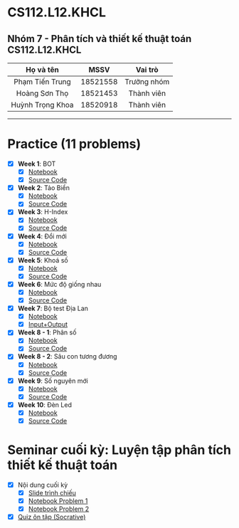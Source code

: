 # CS112.L12.KHCL
## Nhóm 7 - Phân tích và thiết kế thuật toán CS112.L12.KHCL
  |       **Họ và tên**      |       **MSSV**       |  **Vai trò**  |
  |     :------------:       |    :-------------:   |   :-----:     |
  |     Phạm Tiến Trung      |      18521558        |   Trưởng nhóm |
  |     Hoàng Sơn Thọ        |      18521453        |   Thành viên  |
  |     Huỳnh Trọng Khoa     |      18520918        |   Thành viên  |
  
---
# Practice (11 problems)
- [x] **Week 1**: BOT
  - [x] [Notebook](https://github.com/trungphamuit/CS112.L12.KHCL/blob/master/Practice/Week%201/BOT.ipynb)
  - [x] [Source Code](https://github.com/trungphamuit/CS112.L12.KHCL/blob/master/Practice/Week%201/Week1_1.py)
- [x] **Week 2**: Tảo Biển
  - [x] [Notebook](https://github.com/trungphamuit/CS112.L12.KHCL/blob/master/Practice/Week%202/T%E1%BA%A3o%20Bi%E1%BB%83n_report.ipynb)
  - [x] [Source Code](https://github.com/trungphamuit/CS112.L12.KHCL/blob/master/Practice/Week%202/Week2.py)
- [x] **Week 3**: H-Index
  - [x] [Notebook](https://github.com/trungphamuit/CS112.L12.KHCL/blob/master/Practice/Week%203/H_index.ipynb)
  - [x] [Source Code](https://github.com/trungphamuit/CS112.L12.KHCL/blob/master/Practice/Week%203/Week3.py)
- [x] **Week 4**: Đổi mới
  - [x] [Notebook](https://github.com/trungphamuit/CS112.L12.KHCL/blob/master/Practice/Week%204/DoiMoi.ipynb)
  - [x] [Source Code](https://github.com/trungphamuit/CS112.L12.KHCL/blob/master/Practice/Week%204/Week4.py)
- [x] **Week 5**: Khoá số
  - [x] [Notebook](https://github.com/trungphamuit/CS112.L12.KHCL/blob/master/Practice/Week%205/KhoaSo.ipynb)
  - [x] [Source Code](https://github.com/trungphamuit/CS112.L12.KHCL/blob/master/Practice/Week%205/Week5.py)
- [x] **Week 6**: Mức độ giống nhau
  - [x] [Notebook](https://github.com/trungphamuit/CS112.L12.KHCL/blob/master/Practice/Week%206/MucDoGiongNhau.ipynb)
  - [x] [Source Code](https://github.com/trungphamuit/CS112.L12.KHCL/blob/master/Practice/Week%206/Week6.py)
- [x] **Week 7**: Bộ test Địa Lan
  - [x] [Notebook](https://github.com/trungphamuit/CS112.L12.KHCL/blob/master/Practice/Week%207/TEST_PLAN.ipynb)
  - [x] [Input+Output](https://github.com/trungphamuit/CS112.L12.KHCL/tree/master/Practice/Week%207)
- [x] **Week 8 - 1**: Phân số
  - [x] [Notebook](https://github.com/trungphamuit/CS112.L12.KHCL/blob/master/Practice/Week%208/Fraction.ipynb)
  - [x] [Source Code](https://github.com/trungphamuit/CS112.L12.KHCL/blob/master/Practice/Week%208/Week8_1.py)
- [x] **Week 8 - 2**: Sâu con tương đương
  - [x] [Notebook](https://github.com/trungphamuit/CS112.L12.KHCL/blob/master/Practice/Week%208/Xau_con_tuong_duong.ipynb)
  - [x] [Source Code](https://github.com/trungphamuit/CS112.L12.KHCL/blob/master/Practice/Week%208/Week8_2.py)
- [x] **Week 9**: Số nguyên mới
  - [x] [Notebook](https://github.com/trungphamuit/CS112.L12.KHCL/blob/master/Practice/Week%209/SoNguyenMoi.ipynb)
  - [x] [Source Code](https://github.com/trungphamuit/CS112.L12.KHCL/blob/master/Practice/Week%209/Week9.py)
- [x] **Week 10**: Đèn Led
  - [x] [Notebook](https://github.com/trungphamuit/CS112.L12.KHCL/blob/master/Practice/Week%2010/Den_Led.ipynb)
  - [x] [Source Code](https://github.com/trungphamuit/CS112.L12.KHCL/blob/master/Practice/Week%2010/Week10.py)

# Seminar cuối kỳ: Luyện tập phân tích thiết kế thuật toán
- [x] Nội dung cuối kỳ
  - [x] [Slide trình chiếu](https://github.com/trungphamuit/CS112.L12.KHCL/blob/master/SlideBaoCao/CS112_SEMINAR.pptx)
  - [x] [Notebook Problem 1](https://github.com/trungphamuit/CS112.L12.KHCL/blob/master/SlideBaoCao/Problem_1_solving.ipynb)
  - [x] [Notebook Problem 2](https://github.com/trungphamuit/CS112.L12.KHCL/blob/master/SlideBaoCao/Problem_2_solving.ipynb)
- [x] [Quiz ôn tập (Socrative)](https://github.com/trungphamuit/CS112.L12.KHCL/blob/master/Quiz/Q%26A.ipynb)

